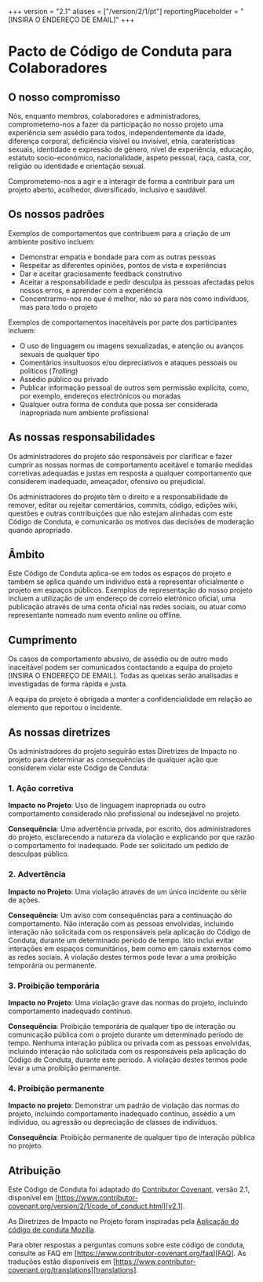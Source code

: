 +++
version = "2.1"
aliases = ["/version/2/1/pt"]
reportingPlaceholder = "[INSIRA O ENDEREÇO DE EMAIL]"
+++

# Pacto de Código de Conduta para Colaboradores

## O nosso compromisso

Nós, enquanto membros, colaboradores e administradores, comprometemo-nos a fazer da participação no nosso projeto uma experiência sem assédio para todos, independentemente da idade, diferença corporal, deficiência visível ou
invisível, etnia, caraterísticas sexuais, identidade e expressão de género, nível de experiência, educação, estatuto socio-económico, nacionalidade, aspeto pessoal, raça, casta, cor, religião ou identidade e orientação sexual.

Comprometemo-nos a agir e a interagir de forma a contribuir para um projeto aberto, acolhedor, diversificado, inclusivo e saudável.

## Os nossos padrões

Exemplos de comportamentos que contribuem para a criação de um ambiente positivo incluem:

* Demonstrar empatia e bondade para com as outras pessoas
* Respeitar as diferentes opiniões, pontos de vista e experiências
* Dar e aceitar graciosamente feedback construtivo
* Aceitar a responsabilidade e pedir desculpa às pessoas afectadas pelos nossos erros, e aprender com a experiência
* Concentrarmo-nos no que é melhor, não só para nós como indivíduos, mas para todo o projeto

Exemplos de comportamentos inaceitáveis por parte dos participantes incluem:

* O uso de linguagem ou imagens sexualizadas, e atenção ou avanços sexuais de qualquer tipo
* Comentários insultuosos e/ou depreciativos e ataques pessoais ou políticos (*Trolling*)
* Assédio público ou privado
* Publicar informação pessoal de outros sem permissão explícita, como, por exemplo, endereços electrónicos ou moradas
* Qualquer outra forma de conduta que possa ser considerada inapropriada num ambiente profissional

## As nossas responsabilidades

Os administradores do projeto são responsáveis por clarificar e fazer cumprir as nossas normas de comportamento aceitável e tomarão medidas corretivas adequadas e justas em resposta a qualquer comportamento que considerem inadequado, ameaçador, ofensivo ou prejudicial.

Os administradores do projeto têm o direito e a responsabilidade de remover, editar ou rejeitar comentários, commits, código, edições wiki, questões e outras contribuições que não estejam alinhadas com este Código de Conduta, e comunicarão os motivos das decisões de moderação quando apropriado.

## Âmbito

Este Código de Conduta aplica-se em todos os espaços do projeto e também se aplica quando um indivíduo está a representar oficialmente o projeto em espaços públicos. Exemplos de representação do nosso projeto incluem a utilização de um endereço de correio eletrónico oficial, uma publicação através de uma conta oficial nas redes sociais, ou atuar como representante nomeado num evento online ou offline.

## Cumprimento

Os casos de comportamento abusivo, de assédio ou de outro modo inaceitável podem ser comunicados contactando a equipa do projeto [INSIRA O ENDEREÇO DE EMAIL]. Todas as queixas serão analisadas e investigadas de forma rápida e justa.

A equipa do projeto é obrigada a manter a confidencialidade em relação ao elemento que reportou o incidente.

## As nossas diretrizes

Os administradores do projeto seguirão estas Diretrizes de Impacto no projeto para determinar as consequências de qualquer ação que considerem violar este Código de Conduta:

### 1. Ação corretiva

**Impacto no Projeto**: Uso de linguagem inapropriada ou outro comportamento considerado não profissional ou indesejável no projeto.

**Consequência**: Uma advertência privada, por escrito, dos administradores do projeto, esclarecendo a natureza da violação e explicando por que razão o comportamento foi inadequado. Pode ser solicitado um pedido de desculpas público.

### 2. Advertência

**Impacto no Projeto**: Uma violação através de um único incidente ou série de ações.

**Consequência**: Um aviso com consequências para a continuação do comportamento. Não interação com as pessoas envolvidas, incluindo interação não solicitada com os responsáveis pela aplicação do Código de Conduta, durante um determinado período de tempo. Isto inclui evitar interações em espaços comunitários, bem como em canais externos como as redes sociais. A violação destes termos pode levar a uma proibição temporária ou permanente.

### 3. Proibição temporária

**Impacto no Projeto**: Uma violação grave das normas do projeto, incluindo comportamento inadequado contínuo.

**Consequência**: Proibição temporária de qualquer tipo de interação ou comunicação pública com o projeto durante um determinado período de tempo. Nenhuma interação pública ou privada com as pessoas envolvidas, incluindo interação não solicitada com os responsáveis pela aplicação do Código de Conduta, durante este período. A violação destes termos pode levar a uma proibição permanente.

### 4. Proibição permanente

**Impacto no projeto**: Demonstrar um padrão de violação das normas do projeto, incluindo comportamento inadequado contínuo, assédio a um indivíduo, ou agressão ou depreciação de classes de indivíduos.

**Consequência**: Proibição permanente de qualquer tipo de interação pública no projeto.

## Atribuição

Este Código de Conduta foi adaptado do [Contributor Covenant][homepage], versão 2.1, disponível em
[https://www.contributor-covenant.org/version/2/1/code_of_conduct.html][v2.1].

As Diretrizes de Impacto no Projeto foram inspiradas pela [Aplicação do código de conduta Mozilla][Mozilla CoC].

Para obter respostas a perguntas comuns sobre este código de conduta, consulte as FAQ em [https://www.contributor-covenant.org/faq][FAQ]. As traduções estão disponíveis em [https://www.contributor-covenant.org/translations][translations].

[homepage]: https://www.contributor-covenant.org
[v2.1]: https://www.contributor-covenant.org/version/2/1/code_of_conduct.html
[Mozilla CoC]: https://github.com/mozilla/diversity
[FAQ]: https://www.contributor-covenant.org/faq
[translations]: https://www.contributor-covenant.org/translations
